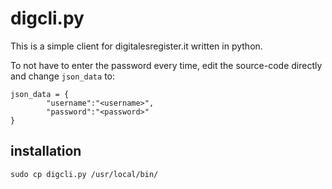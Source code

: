 # digcli.py

This is a simple client for digitalesregister.it written in python.

To not have to enter the password every time, edit the source-code
directly and change `json_data` to:
```
json_data = {
        "username":"<username>",
        "password":"<password>"
}
```

## installation

`sudo cp digcli.py /usr/local/bin/`

